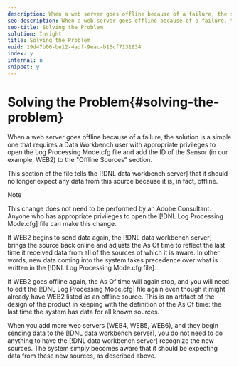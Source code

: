 ```yaml
---
description: When a web server goes offline because of a failure, the solution is a simple one that requires a Data Workbench user with appropriate privileges to open the Log Processing Mode.cfg file and add the ID of the Sensor (in our example, WEB2) to the "Offline Sources" section.
seo-description: When a web server goes offline because of a failure, the solution is a simple one that requires a Data Workbench user with appropriate privileges to open the Log Processing Mode.cfg file and add the ID of the Sensor (in our example, WEB2) to the "Offline Sources" section.
seo-title: Solving the Problem
solution: Insight
title: Solving the Problem
uuid: 19d47b06-be12-4adf-9eac-b16cf7131834
index: y
internal: n
snippet: y
---
```


# Solving the Problem{#solving-the-problem}

When a web server goes offline because of a failure, the solution is a simple one that requires a Data Workbench user with appropriate privileges to open the Log Processing Mode.cfg file and add the ID of the Sensor (in our example, WEB2) to the "Offline Sources" section.

This section of the file tells the [!DNL data workbench server] that it should no longer expect any data from this source because it is, in fact, offline.

>[!NOTE]
>
>This change does not need to be performed by an Adobe Consultant. Anyone who has appropriate privileges to open the [!DNL Log Processing Mode.cfg] file can make this change.

If WEB2 begins to send data again, the [!DNL data workbench server] brings the source back online and adjusts the As Of time to reflect the last time it received data from all of the sources of which it is aware. In other words, new data coming into the system takes precedence over what is written in the [!DNL Log Processing Mode.cfg file].

If WEB2 goes offline again, the As Of time will again stop, and you will need to edit the [!DNL Log Processing Mode.cfg] file again even though it might already have WEB2 listed as an offline source. This is an artifact of the design of the product in keeping with the definition of the As Of time: the last time the system has data for all known sources.

When you add more web servers (WEB4, WEB5, WEB6), and they begin sending data to the [!DNL data workbench server], you do not need to do anything to have the [!DNL data workbench server] recognize the new sources. The system simply becomes aware that it should be expecting data from these new sources, as described above. 
